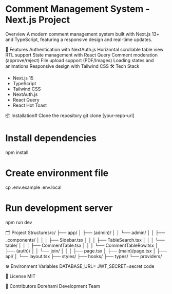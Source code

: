 # Comment Management System - Next.js Project
Overview
A modern comment management system built with Next.js 13+ and TypeScript, featuring a responsive design and real-time updates.

🚀 Features
Authentication with NextAuth.js
Horizontal scrollable table view
RTL support
State management with React Query
Comment moderation (approve/reject)
File upload support (PDF/Images)
Loading states and animations
Responsive design with Tailwind CSS
🛠️ Tech Stack

- Next.js 15
- TypeScript
- Tailwind CSS
- NextAuth.js
- React Query
- React Hot Toast

📦 Installation# Clone the repository
git clone [your-repo-url]

# Install dependencies

npm install

# Create environment file

cp .env.example .env.local

# Run development server

npm run dev

🗂️ Project Structuresrc/
├── app/
│ ├── (admin)/
│ │ └── admin/
│ │ ├── \_components/
│ │ │ ├── Sidebar.tsx
│ │ │ ├── TableSearch.tsx
│ │ │ └── table/
│ │ │ ├── CommentTable.tsx
│ │ │ └── CommentTableRow.tsx
│ ├── (auth)/
│ │ └── join/
│ │ │ ├── page.tsx
│ ├── (main)/page.tsx
│ ├── api/
│ └── layout.tsx
├── styles/
├── hooks/
├── types/
└── providers/

⚙️ Environment Variables
DATABASE_URL=
JWT_SECRET=secret code

📝 License
MIT

👥 Contributors
Dorehami Development Team
